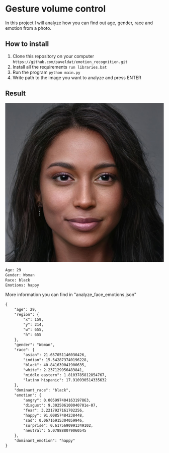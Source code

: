 # Gesture volume control
In this project I will analyze how you can find out age, gender, race and emotion from a photo.

## How to install
1. Clone this repository on your computer
`https://github.com/paveldat/emotion_recognition.git`
2. Install all the requirements
`run libraries.bat`
3. Run the program
`python main.py`
4. Write path to the image you want to analyze and press ENTER

## Result
<img src="https://github.com/paveldat/emotion_recognition/blob/main/img/1.jpg">

```
Age: 29
Gender: Woman
Race: black
Emotions: happy
```

More information you can find in "analyze_face_emotions.json"
```
{
    "age": 29,
    "region": {
        "x": 159,
        "y": 214,
        "w": 655,
        "h": 655
    },
    "gender": "Woman",
    "race": {
        "asian": 21.657051146030426,
        "indian": 15.542873740196228,
        "black": 40.841639041900635,
        "white": 2.237129956483841,
        "middle eastern": 1.8103785812854767,
        "latino hispanic": 17.910930514335632
    },
    "dominant_race": "black",
    "emotion": {
        "angry": 0.005997404163197863,
        "disgust": 9.302506100040701e-07,
        "fear": 3.2217927161702256,
        "happy": 91.00857484238448,
        "sad": 0.06716915304059946,
        "surprise": 0.6175690991349102,
        "neutral": 5.078888079060545
    },
    "dominant_emotion": "happy"
}
```